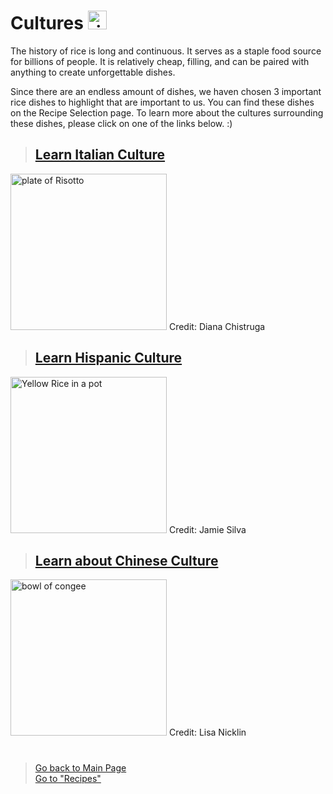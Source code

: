 # Cultures <img src="https://cdn-icons-png.flaticon.com/512/999/999740.png" alt="rice bowl logo" width="30" height="30">
The history of rice is long and continuous. It serves as a staple food source for billions of people.
It is relatively cheap, filling, and can be paired with anything to create unforgettable dishes. 

Since there are an endless amount of dishes, we haven chosen 3 important rice dishes to highlight that are important to us. You can find these dishes on the Recipe Selection page. 
To learn more about the cultures surrounding these dishes, please click on one of the links below. :)
> ## [Learn Italian Culture](Italian.md)
<img src="https://shorturl.at/Iowb1" alt="plate of Risotto" width=250px>  
Credit: Diana Chistruga

> ## [Learn Hispanic Culture](Hispanic.md)
<img src="https://asassyspoon.com/wp-content/uploads/arroz-amarillo-asassyspoon-cuban-yellow-rice-recipe-2.jpg" alt="Yellow Rice in a pot" width=250px>
Credit: Jamie Silva

> ## [Learn about Chinese Culture](Chinese.md)
<img src="https://shorturl.at/vJZOv" alt="bowl of congee" width=250px>
Credit: Lisa Nicklin 

#
> [Go back to Main Page](../rice.md)  
> [Go to "Recipes"](../Recipes/Recipe_Selection.md)
